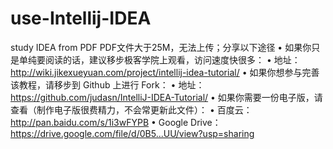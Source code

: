 # use-Intellij-IDEA
study  IDEA from PDF
PDF文件大于25M，无法上传；分享以下途径
• 如果你只是单纯要阅读的话，建议移步极客学院上观看，访问速度快很多：
• 地址：http://wiki.jikexueyuan.com/project/intellij-idea-tutorial/
• 如果你想参与完善该教程，请移步到 Github 上进行 Fork：
• 地址：https://github.com/judasn/IntelliJ-IDEA-Tutorial/
• 如果你需要一份电子版，请查看（制作电子版很费精力，不会常更新此文件）：
• 百度云：http://pan.baidu.com/s/1i3wFYPB
• Google Drive：https://drive.google.com/file/d/0B5...UU/view?usp=sharing
